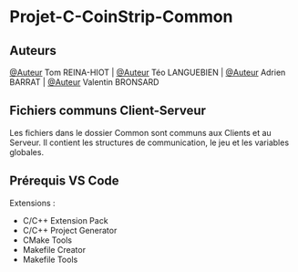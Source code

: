 # Projet-C-CoinStrip-Common

## [](#auteur)Auteurs

[@Auteur](/author "Pavel") Tom REINA-HIOT  |  [@Auteur](/author "Pavel") Téo LANGUEBIEN  |  [@Auteur](/author "Pavel") Adrien BARRAT  |  [@Auteur](/author "Pavel") Valentin BRONSARD

## [](#fichiers-communs-client-serveur)Fichiers communs Client-Serveur

Les fichiers dans le dossier Common sont communs aux Clients et au Serveur. Il contient les structures de communication, le jeu et les variables globales.

## [](#prerequis-vscode)Prérequis VS Code

Extensions :
-   C/C++ Extension Pack
-   C/C++ Project Generator
-   CMake Tools
-   Makefile Creator
-   Makefile Tools